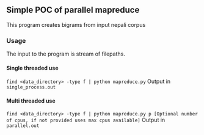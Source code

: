## Simple POC of parallel mapreduce
This program creates bigrams from input nepali corpus

### Usage
The input to the program is stream of filepaths.
#### Single threaded use
`find <data_directory> -type f | python mapreduce.py` 
Output in `single_process.out`

#### Multi threaded use
`find <data_directory> -type f | python mapreduce.py p [Optional number of cpus, if not provided uses max cpus available]` 
Output in `parallel.out`
